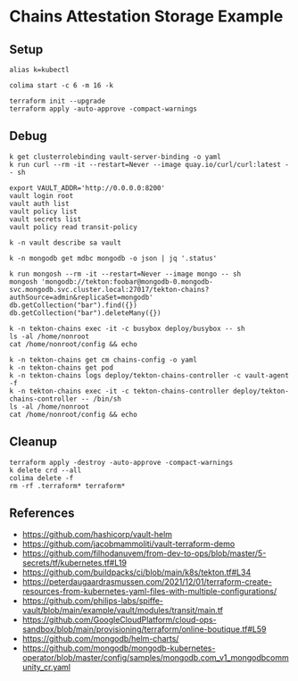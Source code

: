 # Chains Attestation Storage Example

## Setup

```shell
alias k=kubectl

colima start -c 6 -m 16 -k

terraform init --upgrade
terraform apply -auto-approve -compact-warnings
```

## Debug

```shell
k get clusterrolebinding vault-server-binding -o yaml
k run curl --rm -it --restart=Never --image quay.io/curl/curl:latest -- sh

export VAULT_ADDR='http://0.0.0.0:8200'
vault login root
vault auth list
vault policy list
vault secrets list
vault policy read transit-policy

k -n vault describe sa vault

k -n mongodb get mdbc mongodb -o json | jq '.status'

k run mongosh --rm -it --restart=Never --image mongo -- sh
mongosh 'mongodb://tekton:foobar@mongodb-0.mongodb-svc.mongodb.svc.cluster.local:27017/tekton-chains?authSource=admin&replicaSet=mongodb'
db.getCollection("bar").find({})
db.getCollection("bar").deleteMany({})

k -n tekton-chains exec -it -c busybox deploy/busybox -- sh
ls -al /home/nonroot
cat /home/nonroot/config && echo

k -n tekton-chains get cm chains-config -o yaml
k -n tekton-chains get pod 
k -n tekton-chains logs deploy/tekton-chains-controller -c vault-agent -f
k -n tekton-chains exec -it -c tekton-chains-controller deploy/tekton-chains-controller -- /bin/sh
ls -al /home/nonroot
cat /home/nonroot/config && echo
```

## Cleanup

```shell
terraform apply -destroy -auto-approve -compact-warnings
k delete crd --all
colima delete -f
rm -rf .terraform* terraform*
```

## References

- <https://github.com/hashicorp/vault-helm>
- <https://github.com/jacobmammoliti/vault-terraform-demo>
- <https://github.com/filhodanuvem/from-dev-to-ops/blob/master/5-secrets/tf/kubernetes.tf#L19>
- <https://github.com/buildpacks/ci/blob/main/k8s/tekton.tf#L34>
- <https://peterdaugaardrasmussen.com/2021/12/01/terraform-create-resources-from-kubernetes-yaml-files-with-multiple-configurations/>
- <https://github.com/philips-labs/spiffe-vault/blob/main/example/vault/modules/transit/main.tf>
- <https://github.com/GoogleCloudPlatform/cloud-ops-sandbox/blob/main/provisioning/terraform/online-boutique.tf#L59>
- <https://github.com/mongodb/helm-charts/>
- <https://github.com/mongodb/mongodb-kubernetes-operator/blob/master/config/samples/mongodb.com_v1_mongodbcommunity_cr.yaml>
